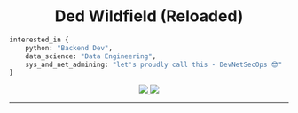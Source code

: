 <h1 align="center">Ded Wildfield (Reloaded)</h1>

```python
interested_in {
    python: "Backend Dev",
    data_science: "Data Engineering",
    sys_and_net_admining: "let's proudly call this - DevNetSecOps 😎"
}
```

<p align="center">
    <a href="https://github.com/wildfielded/github-readme-stats">
        <img src="https://github-readme-stats.vercel.app/api?username=wildfielded&count_private=true&show_icons=true&hide=prs,contribs&theme=dark">
    </a>
    <a href="https://github.com/wildfielded/github-readme-stats">
        <img src="https://github-readme-stats.vercel.app/api/top-langs?username=wildfielded&layout=compact&langs_count=6&theme=dark">
    </a>
</p>

----
